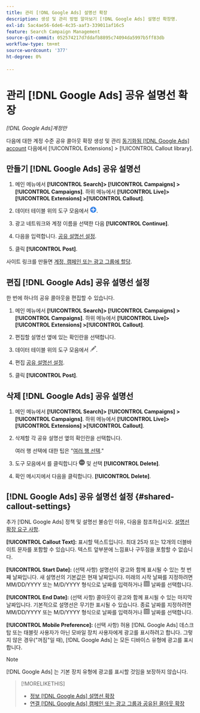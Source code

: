 ```yaml
---
title: 관리 [!DNL Google Ads] 설명선 확장
description: 생성 및 관리 방법 알아보기 [!DNL Google Ads] 설명선 확장명.
exl-id: 5ac4ae56-6de6-4c35-aaf3-339011af16c5
feature: Search Campaign Management
source-git-commit: 052574217d7ddafb8895c74094da5997b5ff83db
workflow-type: tm+mt
source-wordcount: '377'
ht-degree: 0%

---
```


# 관리 [!DNL Google Ads] 공유 설명선 확장

*[!DNL Google Ads]계정만*

다음에 대한 계정 수준 공유 콜아웃 확장 생성 및 관리 [동기화됨 [!DNL Google Ads] account](/help/search-social-commerce/campaign-management/accounts/ad-network-account-about.md) 다음에서 [!UICONTROL Extensions] > [!UICONTROL Callout library].

## 만들기 [!DNL Google Ads] 공유 설명선

1. 메인 메뉴에서 **[!UICONTROL Search]> [!UICONTROL Campaigns] >[!UICONTROL Campaigns]**. 하위 메뉴에서 **[!UICONTROL Live]> [!UICONTROL Extensions] >[!UICONTROL Callout]**.

1. 데이터 테이블 위의 도구 모음에서 ![만들기](/help/search-social-commerce/assets/add.png "만들기").

1. 광고 네트워크와 계정 이름을 선택한 다음 **[!UICONTROL Continue]**.

1. 다음을 입력합니다. [공유 설명선 설정](#shared-callout-settings).

1. 클릭 **[!UICONTROL Post]**.

사이트 링크를 만들면 [계정, 캠페인 또는 광고 그룹에 할당](callout-extension-associate.md).

## 편집 [!DNL Google Ads] 공유 설명선 설정

한 번에 하나의 공유 콜아웃을 편집할 수 있습니다.

1. 메인 메뉴에서 **[!UICONTROL Search]> [!UICONTROL Campaigns] >[!UICONTROL Campaigns]**. 하위 메뉴에서 **[!UICONTROL Live]> [!UICONTROL Extensions] >[!UICONTROL Callout]**.

1. 편집할 설명선 옆에 있는 확인란을 선택합니다.

1. 데이터 테이블 위의 도구 모음에서 ![편집](/help/search-social-commerce/assets/edit.png "편집").

1. 편집 [공유 설명선 설정](#shared-callout-settings).

1. 클릭 **[!UICONTROL Post]**.

## 삭제 [!DNL Google Ads] 공유 설명선

1. 메인 메뉴에서 **[!UICONTROL Search]> [!UICONTROL Campaigns] >[!UICONTROL Campaigns]**. 하위 메뉴에서 **[!UICONTROL Live]> [!UICONTROL Extensions] >[!UICONTROL Callout]**.

1. 삭제할 각 공유 설명선 옆의 확인란을 선택합니다.

   여러 행 선택에 대한 팁은 &quot;[여러 행 선택](/help/search-social-commerce/common-tasks/navigation-editing-selection/multiple-rows-select.md).&quot;

1. 도구 모음에서 를 클릭합니다 ![자세히](/help/search-social-commerce/assets/more.png "자세히") 및 선택 **[!UICONTROL Delete]**.

1. 확인 메시지에서 다음을 클릭합니다. **[!UICONTROL Delete]**.

## [!DNL Google Ads] 공유 설명선 설정 {#shared-callout-settings}

추가 [!DNL Google Ads] 정책 및 설명선 불승인 이유, 다음을 참조하십시오. [설명선 확장 요구 사항](https://support.google.com/adspolicy/answer/1054212).

**[!UICONTROL Callout Text]:** 표시할 텍스트입니다. 최대 25자 또는 12개의 더블바이트 문자를 포함할 수 있습니다. 텍스트 앞부분에 느낌표나 구두점을 포함할 수 없습니다.

**[!UICONTROL Start Date]:** (선택 사항) 설명선이 광고와 함께 표시될 수 있는 첫 번째 날짜입니다. 새 설명선의 기본값은 현재 날짜입니다. 미래의 시작 날짜를 지정하려면 MM/DD/YYYY 또는 M/D/YYYY 형식으로 날짜를 입력하거나 ![캘린더](/help/search-social-commerce/assets/calendar.png "캘린더") 날짜를 선택합니다.

**[!UICONTROL End Date]:** (선택 사항) 콜아웃이 광고와 함께 표시될 수 있는 마지막 날짜입니다. 기본적으로 설명선은 무기한 표시될 수 있습니다. 종료 날짜를 지정하려면 MM/DD/YYYY 또는 M/D/YYYY 형식으로 날짜를 입력하거나 ![캘린더](/help/search-social-commerce/assets/calendar.png "캘린더") 날짜를 선택합니다.

**[!UICONTROL Mobile Preference]:** (선택 사항) 허용 [!DNL Google Ads] 데스크탑 또는 태블릿 사용자가 아닌 모바일 장치 사용자에게 광고를 표시하려고 합니다. 그렇지 않은 경우(&quot;꺼짐&quot;일 때), [!DNL Google Ads] 는 모든 디바이스 유형에 광고를 표시합니다.

>[!NOTE]
>
>[!DNL Google Ads] 는 기본 장치 유형에 광고를 표시할 것임을 보장하지 않습니다.

>[!MORELIKETHIS]
>
>* [정보 [!DNL Google Ads] 설명선 확장](callout-extension-about.md)
>* [연결 [!DNL Google Ads] 캠페인 또는 광고 그룹과 공유된 콜아웃 확장](callout-extension-associate.md)

